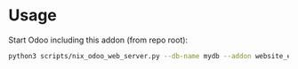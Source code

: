 # Usage

Start Odoo including this addon (from repo root):

```bash
python3 scripts/nix_odoo_web_server.py --db-name mydb --addon website_event_meet_quiz
```
